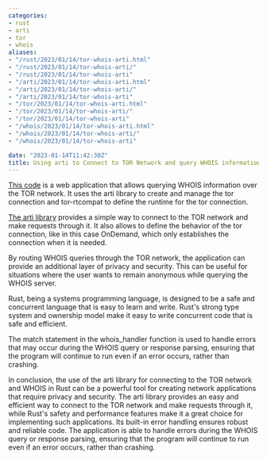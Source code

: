```yaml
---
categories:
- rust
- arti
- tor
- whois
aliases:
- "/rust/2023/01/14/tor-whois-arti.html"
- "/rust/2023/01/14/tor-whois-arti/"
- "/rust/2023/01/14/tor-whois-arti"
- "/arti/2023/01/14/tor-whois-arti.html"
- "/arti/2023/01/14/tor-whois-arti/"
- "/arti/2023/01/14/tor-whois-arti"
- "/tor/2023/01/14/tor-whois-arti.html"
- "/tor/2023/01/14/tor-whois-arti/"
- "/tor/2023/01/14/tor-whois-arti"
- "/whois/2023/01/14/tor-whois-arti.html"
- "/whois/2023/01/14/tor-whois-arti/"
- "/whois/2023/01/14/tor-whois-arti"

date: "2023-01-14T11:42:30Z"
title: Using arti to Connect to TOR Network and query WHOIS information in Rust
---
```

[This code](https://github.com/ozkanpakdil/rust-examples/tree/main/arti_whois) is a web application that allows querying WHOIS information over the TOR network. It uses the arti library to create and manage the tor connection and tor-rtcompat to define the runtime for the tor connection.

[The arti library](https://gitlab.torproject.org/tpo/core/arti) provides a simple way to connect to the TOR network and make requests through it. It also allows to define the behavior of the tor connection, like in this case OnDemand, which only establishes the connection when it is needed.

By routing WHOIS queries through the TOR network, the application can provide an additional layer of privacy and security. This can be useful for situations where the user wants to remain anonymous while querying the WHOIS server.

Rust, being a systems programming language, is designed to be a safe and concurrent language that is easy to learn and write. Rust's strong type system and ownership model make it easy to write concurrent code that is safe and efficient.

The match statement in the whois_handler function is used to handle errors that may occur during the WHOIS query or response parsing, ensuring that the program will continue to run even if an error occurs, rather than crashing.

In conclusion, the use of the arti library for connecting to the TOR network and WHOIS in Rust can be a powerful tool for creating network applications that require privacy and security. The arti library provides an easy and efficient way to connect to the TOR network and make requests through it, while Rust's safety and performance features make it a great choice for implementing such applications. Its built-in error handling ensures robust and reliable code. The application is able to handle errors during the WHOIS query or response parsing, ensuring that the program will continue to run even if an error occurs, rather than crashing.